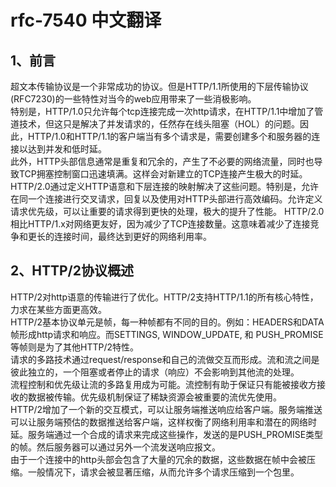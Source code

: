 # rfc-7540 中文翻译

## 1、前言  

超文本传输协议是一个非常成功的协议。但是HTTP/1.1所使用的下层传输协议(RFC7230)的一些特性对当今的web应用带来了一些消极影响。  
特别是，HTTP/1.0只允许每个tcp连接完成一次http请求，在HTTP/1.1中增加了管道技术，但这只是解决了并发请求的，任然存在线头阻塞（HOL）的问题。因此，HTTP/1.0和HTTP/1.1的客户端当有多个请求是，需要创建多个和服务器的连接以达到并发和低时延。  
此外，HTTP头部信息通常是重复和冗余的，产生了不必要的网络流量，同时也导致TCP拥塞控制窗口迅速填满。这样会对新建立的TCP连接产生极大的时延。  
HTTP/2.0通过定义HTTP语意和下层连接的映射解决了这些问题。特别是，允许在同一个连接进行交叉请求，回复以及使用对HTTP头部进行高效编码。允许定义请求优先级，可以让重要的请求得到更快的处理，极大的提升了性能。
HTTP/2.0相比HTTP/1.x对网络更友好，因为减少了TCP连接数量。这意味着减少了连接竞争和更长的连接时间，最终达到更好的网络利用率。

## 2、HTTP/2协议概述

HTTP/2对http语意的传输进行了优化。HTTP/2支持HTTP/1.1的所有核心特性，力求在某些方面更高效。  
HTTP/2基本协议单元是帧，每一种帧都有不同的目的。例如：HEADERS和DATA帧形成http请求和响应。而SETTINGS, WINDOW_UPDATE, 和 PUSH_PROMISE 等帧则是为了其他HTTP/2特性。  
请求的多路技术通过request/response和自己的流做交互而形成。流和流之间是彼此独立的，一个阻塞或者停止的请求（响应）不会影响到其他流的处理。  
流程控制和优先级让流的多路复用成为可能。流控制有助于保证只有能被接收方接收的数据被传输。优先级机制保证了稀缺资源会被重要的流优先使用。  
HTTP/2增加了一个新的交互模式，可以让服务端推送响应给客户端。服务端推送可以让服务端预估的数据推送给客户端，这样权衡了网络利用率和潜在的网络时延。服务端通过一个合成的请求来完成这些操作，发送的是PUSH_PROMISE类型的帧。然后服务器可以通过另外一个流发送响应报文。  
由于一个连接中的http头部会包含了大量的冗余的数据，这些数据在帧中会被压缩。一般情况下，请求会被显著压缩，从而允许多个请求压缩到一个包里。